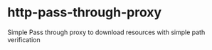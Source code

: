# http-pass-through-proxy
Simple Pass through proxy to download resources with simple path verification
